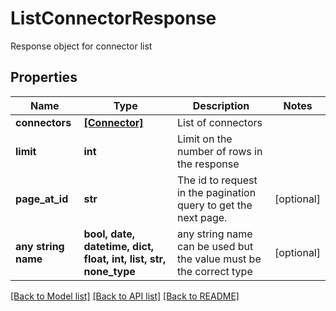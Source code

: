 # ListConnectorResponse

Response object for connector list

## Properties
Name | Type | Description | Notes
------------ | ------------- | ------------- | -------------
**connectors** | [**[Connector]**](Connector.md) | List of connectors | 
**limit** | **int** | Limit on the number of rows in the response | 
**page_at_id** | **str** | The id to request in the pagination query to get the next page. | [optional] 
**any string name** | **bool, date, datetime, dict, float, int, list, str, none_type** | any string name can be used but the value must be the correct type | [optional]

[[Back to Model list]](../README.md#documentation-for-models) [[Back to API list]](../README.md#documentation-for-api-endpoints) [[Back to README]](../README.md)


